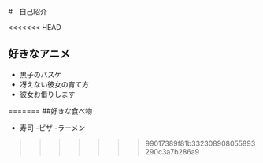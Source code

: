 #　自己紹介

<<<<<<< HEAD
## 好きなアニメ

- 黒子のバスケ
- 冴えない彼女の育て方
- 彼女お借りします

=======
##好きな食べ物

- 寿司
-ピザ
-ラーメン
>>>>>>> 99017389f81b332308908055893290c3a7b286a9
